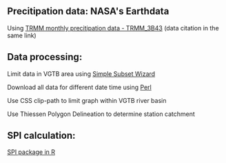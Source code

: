 ## Precitipation data: NASA's Earthdata
Using [TRMM monthly precitipation data - TRMM_3B43](http://disc.gsfc.nasa.gov/uui/datasets/TRMM_3B43_V7/summary?keywords=TRMM_3B43_007)
(data citation in the same link)

## Data processing:
Limit data in VGTB area using [Simple Subset Wizard](http://disc.gsfc.nasa.gov/SSW/#keywords=TRMM_3B43)

Download all data for different date time using [Perl](http://disc.sci.gsfc.nasa.gov/ssw/documentation/SSW_URL_List_Downloading_Instructions.html)

Use CSS clip-path to limit graph within VGTB river basin

Use Thiessen Polygon Delineation to determine station catchment

## SPI calculation:
[SPI package in R](https://cran.r-project.org/web/packages/spi/index.html)
